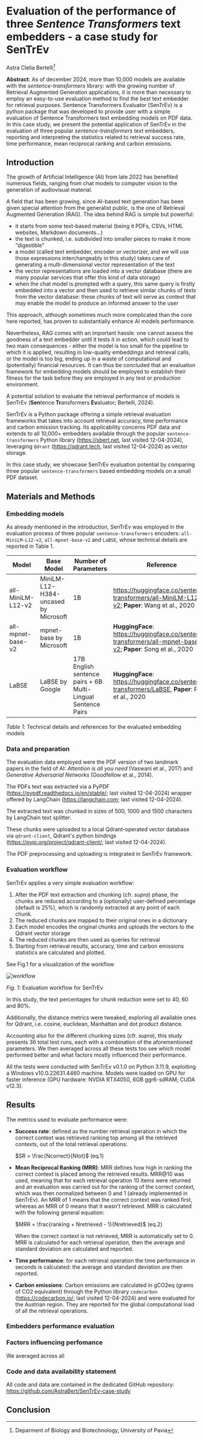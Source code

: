 # Evaluation of the performance of three _Sentence Transformers_ text embedders - a case study for SenTrEv

Astra Clelia Bertelli[^1]

**Abstract**: As of december 2024, more than 10,000 models are available with the _sentence-transformers_ library: with the growing number of Retrieval Augmented Generation applications, it is more than necessary to employ an easy-to-use evaluation method to find the best text embedder for retrieval purposes. Sentence Transformers Evaluator (SenTrEv) is a python package that was developed to provide user with a simple evaluation of Sentence Transformers text embedding models on PDF data. In this case study, we present the potential application of SenTrEv in the evaluation of three popular _sentence-transformers_ text embedders, reporting and interpreting the statistics related to retrieval success rate, time performance, mean reciprocal ranking and carbon emissions.

## Introduction

The growth of Artificial Intelligence (AI) from late 2022 has benefited numerous fields, ranging from chat models to computer vision to the generation of audiovisual material.

A field that has been growing, since AI-based text generation has been given special attention from the generalist public, is the one of Retrieval Augmented Generation (RAG). The idea behind RAG is simple but powerful: 

- it starts from some text-based material (being it PDFs, CSVs, HTML websites, Markdown documents...) 
- the text is chunked, i.e. subdivided into smaller pieces to make it more "digestible"
- a model (called text embedder, encoder or vectorizer, and we will use those expressions interchangeably in this study) takes care of generating a multi-dimensional vector representation of the text
- the vector representations are loaded into a vector database (there are many popular services that offer this kind of data storage)
- when the chat model is prompted with a query, this same query is firstly embedded into a vector and then used to retrieve similar chunks of texts from the vector database: these chunks of text will serve as context that may enable the model to produce an informed answer to the user

This approach, although sometimes much more complicated than the core here reported, has proven to substantially enhance AI models performance.

Nevertheless, RAG comes with an important hassle: one cannot assess the goodness of a text embedder until it tests it in action, which could lead to two main consequences - either the model is too small for the pipeline to which it is applied, resulting in low-quality embeddings and retrieval calls, or the model is too big, ending up in a waste of computational and (potentially) financial resources. It can thus be concluded that an evaluation framework for embedding models should be employed to establish their fitness for the task before they are employed in any test or production environment.

A potential solution to evaluate the retrieval performance of models is SenTrEv (**Sen**tence **Tr**ansformers **Ev**aluator; Bertelli, 2024).

SenTrEv is a Python package offering a simple retrieval evaluation frameworks that takes into account retrieval accuracy, time performance and carbon emission tracking. Its applicability concerns PDF data and extends to all 10,000+ embedders available through the popular `sentence-transformers` Python library (https://sbert.net, last visited 12-04-2024), leveraging `Qdrant` (https://qdrant.tech, last visited 12-04-2024) as vector storage.

In this case study, we showcase SenTrEv evaluation potential by comparing three popular `sentence-transformers` based embedding models on a small PDF dataset.

## Materials and Methods

### Embedding models

As already mentioned in the introduction, SenTrEv was employed in the evaluation process of three popular `sentence-transformers` encoders: `all-MiniLM-L12-v2`, `all-mpnet-base-v2` and `LaBSE`, whose technical details are reported in Table 1.

| Model | Base Model | Number of Parameters | Reference |
| ----------------- | ------------------------------------ | ------------------------------------------------------------ | ------------------------------------------------------------------------------------------------------------- |
| all-MiniLM-L12-v2 | MiniLM-L12-H384-uncased by Microsoft | 1B | https://huggingface.co/sentence-transformers/all-MiniLM-L12-v2; **Paper**: Wang et al., 2020 |
| all-mpnet-base-v2 | mpnet-base by Microsoft | 1B | **HuggingFace**: https://huggingface.co/sentence-transformers/all-mpnet-base-v2; **Paper**: Song et al., 2020 |
| LaBSE | LaBSE by Google | 17B English sentence pairs + 6B Multi-Lingual Sentence Pairs | **HuggingFace**: https://huggingface.co/sentence-transformers/LaBSE, **Paper**: Feng et al., 2020 |

*Table 1*: Technical details and references for the evaluated embedding models

### Data and preparation

The evaluation data employed were the PDF version of two landmark papers in the field of AI: _Attention is all you need_ (Vaswani et al., 2017) and _Generative Adversarial Networks_ (Goodfellow et al., 2014).

The PDFs text was extracted via a PyPDF (https://pypdf.readthedocs.io/en/stable/; last visited 12-04-2024) wrapper offered by LangChain (https://langchain.com; last visited 12-04-2024). 

The extracted text was chunked in sizes of 500, 1000 and 1500 characters by LangChain text splitter.

These chunks were uploaded to a local Qdrant-operated vector database via `qdrant-client`, Qdrant's python bindings (https://pypi.org/project/qdrant-client/; last visited 12-04-2024).

The PDF preprocessing and uploading is integrated in SenTrEv framework.

### Evaluation workflow 

SenTrEv applies a very simple evaluation workflow:

1. After the PDF text extraction and chunking (cfr. _supra_) phase, the chunks are reduced according to a (optionally) user-defined percentage (default is 25%), which is randomly extracted at any point of each chunk.
2. The reduced chunks are mapped to their original ones in a dictionary
3. Each model encodes the original chunks and uploads the vectors to the Qdrant vector storage
4. The reduced chunks are then used as queries for retrieval
5. Starting from retrieval results, accuracy, time and carbon emissions statistics are calculated and plotted.

See Fig.1 for a visualization of the workflow

![workflow](https://raw.githubusercontent.com/AstraBert/SenTrEv-case-study/main/imgs/SenTrEv_Eval_Workflow.png)

_Fig. 1_: Evaluation workflow for SenTrEv

In this study, the text percentages for chunk reduction were set to 40, 60 and 80%.

Additionally, the distance metrics were tweaked, exploring all available ones for Qdrant, i.e. cosine, euclidean, Manhattan and dot product distance.

Accounting also for the different chunking sizes (cfr. _supra_), this study presents 36 total test runs, each with a combination of the aforementioned parameters. We then averaged across all these tests too see which model performed better and what factors mostly influenced their performance.

All the tests were conducted with SenTrEv v0.1.0 on Python 3.11.9, exploiting a Windows v10.0.22631.4460 machine.
Models were loaded on GPU for faster inference (GPU hardware: NVDIA RTX4050, 6GB ggr6-sdRAM; CUDA v12.3).

## Results

The metrics used to evaluate performance were:

- **Success rate**: defined as the number retrieval operation in which the correct context was retrieved ranking top among all the retrieved contexts, out of the total retrieval operations:

  $SR = \frac{Ncorrect}{Ntot}$ (eq.1)

- **Mean Reciprocal Ranking (MRR)**: MRR defines how high in ranking the correct context is placed among the retrieved results. MRR@10 was used, meaning that for each retrieval operation 10 items were returned and an evaluation was carried out for the ranking of the correct context, which was then normalized between 0 and 1 (already implemented in SenTrEv). An MRR of 1 means that the correct context was ranked first, whereas an MRR of 0 means that it wasn't retrieved. MRR is calculated with the following general equation:

  $MRR = \frac{ranking + Nretrieved - 1}{Nretrieved}$ (eq.2)

  When the correct context is not retrieved, MRR is automatically set to 0. MRR is calculated for each retrieval operation, then the average and standard deviation are calculated and reported.
- **Time performance**: for each retrieval operation the time performance in seconds is calculated: the average and standard deviation are then reported.
- **Carbon emissions**: Carbon emissions are calculated in gCO2eq (grams of CO2 equivalent) through the Python library `codecarbon` (https://codecarbon.io/; last visited 12-04-2024) and were evaluated for the Austrian region. They are reported for the global computational load of all the retrieval operations.



### Embedders performance evaluation


### Factors influencing perfomance

We averaged across all 

### Code and data availability statement

All code and data are contained in the dedicated GitHub repository: https://github.com/AstraBert/SenTrEv-case-study

## Conclusion

[^1]: Deparment of Biology and Biotechnology, University of Pavia
